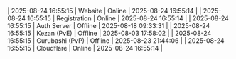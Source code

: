 | 2025-08-24 16:55:15 | Website | Online | 2025-08-24 16:55:14 |
| 2025-08-24 16:55:15 | Registration | Online | 2025-08-24 16:55:14 |
| 2025-08-24 16:55:15 | Auth Server | Offline | 2025-08-18 09:33:31 |
| 2025-08-24 16:55:15 | Kezan (PvE) | Offline | 2025-08-03 17:58:02 |
| 2025-08-24 16:55:15 | Gurubashi (PvP) | Offline | 2025-08-23 21:44:06 |
| 2025-08-24 16:55:15 | Cloudflare | Online | 2025-08-24 16:55:14 |
